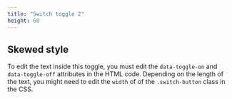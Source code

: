 ```yaml
---
title: "Switch toggle 2"
height: 60
---
```



## Skewed style

To edit the text inside this toggle, you must edit the `data-toggle-on` and `data-toggle-off` attributes in the HTML code. Depending on the length of the text, you might need to edit the `width` of of the `.switch-button` class in the CSS.
